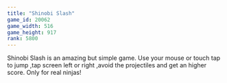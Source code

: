 ```yaml
---
title: "Shinobi Slash"
game_id: 20062
game_width: 516
game_height: 917
rank: 5800
---
```

Shinobi Slash is an amazing but simple game. Use your mouse or touch tap to jump ,tap screen left or right ,avoid the projectiles and get an higher score. Only for real ninjas!